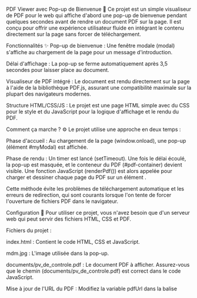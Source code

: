 PDF Viewer avec Pop-up de Bienvenue 📄
Ce projet est un simple visualiseur de PDF pour le web qui affiche d'abord une pop-up de bienvenue pendant quelques secondes avant de rendre un document PDF sur la page. Il est conçu pour offrir une expérience utilisateur fluide en intégrant le contenu directement sur la page sans forcer de téléchargement.

Fonctionnalités ✨
Pop-up de bienvenue : Une fenêtre modale (modal) s'affiche au chargement de la page pour un message d'introduction.

Délai d'affichage : La pop-up se ferme automatiquement après 3,5 secondes pour laisser place au document.

Visualiseur de PDF intégré : Le document est rendu directement sur la page à l'aide de la bibliothèque PDF.js, assurant une compatibilité maximale sur la plupart des navigateurs modernes.

Structure HTML/CSS/JS : Le projet est une page HTML simple avec du CSS pour le style et du JavaScript pour la logique d'affichage et le rendu du PDF.

Comment ça marche ? ⚙️
Le projet utilise une approche en deux temps :

Phase d'accueil : Au chargement de la page (window.onload), une pop-up (élément #myModal) est affichée.

Phase de rendu : Un timer est lancé (setTimeout). Une fois le délai écoulé, la pop-up est masquée, et le conteneur du PDF (#pdf-container) devient visible. Une fonction JavaScript (renderPdf()) est alors appelée pour charger et dessiner chaque page du PDF sur un élément <canvas>.

Cette méthode évite les problèmes de téléchargement automatique et les erreurs de redirection, qui sont courants lorsque l'on tente de forcer l'ouverture de fichiers PDF dans le navigateur.

Configuration 🔧
Pour utiliser ce projet, vous n'avez besoin que d'un serveur web qui peut servir des fichiers HTML, CSS et PDF.

Fichiers du projet :

index.html : Contient le code HTML, CSS et JavaScript.

mdm.jpg : L'image utilisée dans la pop-up.

documents/pv_de_controle.pdf : Le document PDF à afficher. Assurez-vous que le chemin (documents/pv_de_controle.pdf) est correct dans le code JavaScript.

Mise à jour de l'URL du PDF :
Modifiez la variable pdfUrl dans la balise <script> pour qu'elle pointe vers l'emplacement de votre fichier PDF.

JavaScript

const pdfUrl = 'https://thiersy.github.io/minesmada.github.io/documents/pv_de_controle.pdf';
Si votre fichier PDF se trouve dans le même répertoire que votre index.html, vous pouvez utiliser un chemin relatif comme './mon-fichier.pdf'.

Technologies utilisées 🛠️
HTML : Structure de la page.

CSS : Mise en page et style des éléments.

JavaScript : Logique de temporisation et de rendu.

PDF.js : La bibliothèque JavaScript de Mozilla pour le rendu des PDF.
